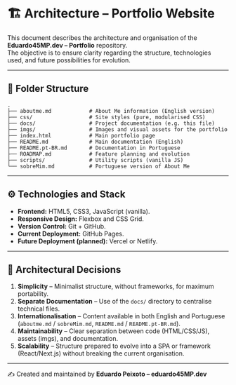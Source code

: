 # 🏗️ Architecture – Portfolio Website

This document describes the architecture and organisation of the **Eduardo45MP.dev – Portfolio** repository.  
The objective is to ensure clarity regarding the structure, technologies used, and future possibilities for evolution.

---

## 📂 Folder Structure

```plaintext
.
├── aboutme.md            # About Me information (English version)
├── css/                  # Site styles (pure, modularised CSS)
├── docs/                 # Project documentation (e.g. this file)
├── imgs/                 # Images and visual assets for the portfolio
├── index.html            # Main portfolio page
├── README.md             # Main documentation (English)
├── README.pt-BR.md       # Documentation in Portuguese
├── ROADMAP.md            # Feature planning and evolution
├── scripts/              # Utility scripts (vanilla JS)
└── sobreMim.md           # Portuguese version of About Me
````

---

## ⚙️ Technologies and Stack

* **Frontend:** HTML5, CSS3, JavaScript (vanilla).
* **Responsive Design:** Flexbox and CSS Grid.
* **Version Control:** Git + GitHub.
* **Current Deployment:** GitHub Pages.
* **Future Deployment (planned):** Vercel or Netlify.

---

## 🔑 Architectural Decisions

1. **Simplicity** – Minimalist structure, without frameworks, for maximum portability.
2. **Separate Documentation** – Use of the `docs/` directory to centralise technical files.
3. **Internationalisation** – Content available in both English and Portuguese (`aboutme.md` / `sobreMim.md`, `README.md` / `README.pt-BR.md`).
4. **Maintainability** – Clear separation between code (HTML/CSS/JS), assets (imgs), and documentation.
5. **Scalability** – Structure prepared to evolve into a SPA or framework (React/Next.js) without breaking the current organisation.

---

✍️ Created and maintained by **Eduardo Peixoto – eduardo45MP.dev**